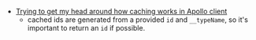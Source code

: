---
---

- [Trying to get my head around how caching works in Apollo client](https://www.youtube.com/watch?v=PcAl3lRF4fQ)
  - cached ids are generated from a provided `id` and `__typeName`, so it's important to return an `id` if possible.
